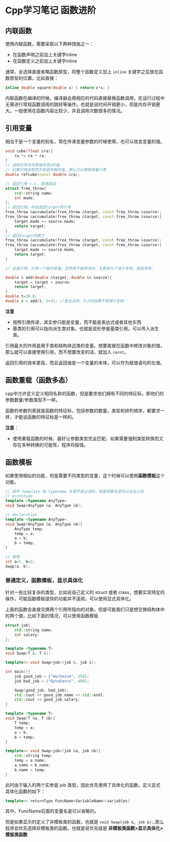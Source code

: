 # Cpp学习笔记 函数进阶

## 内联函数

使用内联函数，需要采取以下两种措施之一：

- 在函数声明之前加上关键字inline
- 在函数定义之前加上关键字inline  

通常，会选择直接省略函数原型，将整个函数定义加上 `inline` 关键字之后放在函数原型的位置。比如直接：  
```cpp
inline double square(double x) { return x*x; }
```
内联函数在编译的时候，编译器会用相应的代码直接替换函数调用，在运行过程中无需进行常规函数调用的跳转等操作。也就是说时间开销更小，但是内存开销更大。一般使用在函数内容比较少，并且调用次数很多的情况。

## 引用变量

相当于是一个变量的别名，常在传递变量参数的时候使用，也可以改变变量的值。
```cpp
void cube(float &ra){
    ra *= ra * ra;
}
// 这样的写法将直接改变a的值
// 如果只想读取而不改变参数的值，那么可以使用常量引用
double refcube(const double &ra);

// 返回引用 v.s. 普通返回
struct free_throw{
    std::string name;
    int made;
};
// 返回引用，将会返回target的引用
free_throw &accumulate(free_throw &target, const free_throw &source);
free_throw &accumulate(free_throw &target, const free_throw &source){
    target.made += source.made;
    return target;
}
// 返回target的拷贝
free_throw &accumulate(free_throw &target, const free_throw &source);
free_throw &accumulate(free_throw &target, const free_throw &source){
    target.made += source.made;
    return target;
}

// 右值引用，引用一个临时变量，显然是不能修改的。主要是为了减少复制，提高效率。

double & add(double &target, double && source){
    target = target + source;
    return target;
}
double t=10.0;
double x = add(t, 5+3); //是合法的，5+3的结果不用进行复制

```
**注意**   
- 按照引用传递，其实参只能是变量，而不能是表达式或者其他东西  
- 基类的引用可以指向派生类对象。也就是说形参是基类引用，可以传入派生类。

引用最大的作用是用于类和结构体这类的变量。想要直接在函数中修改对象的值，那么就可以直接使用引用，而不想要改变的话，就加入 `const`。  

返回引用的效率更高，而且返回值是一个变量的本体，可以作为赋值语句的左值。  

## 函数重载（函数多态）

cpp中允许定义定义相同名称的函数，但是要求他们拥有不同的特征标，即他们的参数数量/参数类型不一样。  

函数的参数列表就是函数的特征标，包括参数的数量，类型和排列顺序，都要求一样，才能说函数的特征标是一样的。  

**注意**：
- 使用重载函数的时候，最好让参数类型完全匹配，如果需要强制类型转换而又存在多种转换的可能性，程序将报错。

## 函数模板 

如果使用相似的功能，但是需要不同类型的变量，这个时候可以使用**函数模板**这个功能。
```cpp
// 其中 template 和 typename 关键字是必须的，但是参数名是可以自定义的
// prototype
template <typename AnyType>
void Swap(AnyType &a, AnyType &b);

// declaration
template <typename AnyType>
void Swap(AnyType &a, AnyType &b){
    AnyType temp;
    temp = a;
    a = b;
    b = temp;
}

// 使用
int a=1, b=2;
Swap(a, b);

```

### 普通定义，函数模板，显示具体化

针对一些比较复杂的类型，比如说自己定义的 struct 或者 class，想要实现特定的操作，可能函数模板提供的功能并不适用，可以使用显式具体化。  

上面的函数会直接交换两个引用所指向的对象。但是可能我们只是想交换结构体中的两个值，比如下面的情况，可以使用函数模板

```cpp
struct job{
    std::string name;
    int salary;
};

template <typename T>
void Swap(T &, T &);

template<> void Swap<job>(job &, job &);

int main(){
    job good_job = {"mechmind", 250};
    job bad_job = {"ByteDance", 400};

    Swap(good_job, bad_job);
    std::cout << good_job.name << std::endl;
    std::cout << good_job.salary;
}

template <typename T>
void Swap(T &a, T &b){
    T temp;
    temp = a;
    a = b;
    b = temp;
}

template<> void Swap<job>(job &a, job &b){
    std::string temp;
    temp = a.name;
    a.name = b.name;
    b.name = temp;
}

```
此时由于输入的两个实参是 job 类型，因此优先使用了具体化的函数。定义显式具体化函数的如下：
```cpp
template<> returnType FuncName<VariableName>(variables)
```
其中，FuncName后面的变量名是可以省略的。

但是如果显示的定义了非模板类的函数，也就是 `void Swap(job &, job &);`,那么程序会优先选择非模板类的函数。也就是说优先级是 **非模板类函数>显示具体化>模板类函数**
